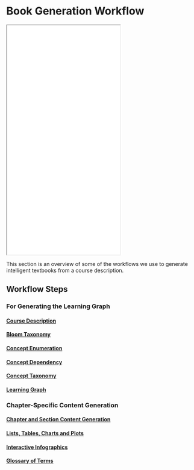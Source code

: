 # Book Generation Workflow

<iframe src="../sims/book-gen-workflow/main.html" height="610px" scrolling="no"
  style="overflow: hidden;"></iframe>

This section is an overview of some of the workflows we use to generate intelligent textbooks from a course description.

## Workflow Steps

### For Generating the Learning Graph

#### [Course Description](course-description.md)

#### [Bloom Taxonomy](./bloom-taxonomy.md)

#### [Concept Enumeration](concept-enumeration.md)

#### [Concept Dependency](./concept-dependency.md)

#### [Concept Taxonomy](./concept-taxonomy.md)

#### [Learning Graph](./learning-graph.md)

### Chapter-Specific Content Generation

#### [Chapter and Section Content Generation](chapters-and-sections.md)

#### [Lists, Tables, Charts and Plots](./lists-tables-charts--plots.md)

#### [Interactive Infographics](./infographics.md)

#### [Glossary of Terms](./glossary.md)
